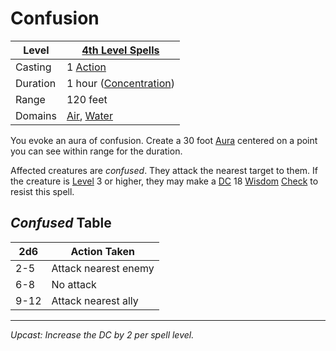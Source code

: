 # Confusion

| Level    | [4th Level Spells](4th%20Level%20Spells.md)                                        |
| -------- | ---------------------------------------------------------------------------------- |
| Casting  | 1 [Action](../../../../Game%20Procedures/Action.md)                                |
| Duration | 1 hour ([Concentration](../../../Spellcasting/Concentration.md))                   |
| Range    | 120 feet                                                                           |
| Domains  | [Air](../../Spell%20Domains/Air.md), [Water](../../Spell%20Domains/Water.md) |

You evoke an aura of confusion. Create a 30 foot [Aura](../../Areas%20of%20Effect/Aura.md) centered on a point you can see within range for the duration.

Affected creatures are *confused*. They attack the nearest target to them. If the creature is [Level](../../../../Player%20Characters/Derived%20Statistics/Level.md) 3 or higher, they may make a [DC](../../../../Game%20Procedures/DC.md) 18 [Wisdom](../../../../Player%20Characters/Chosen%20Statistics/Wisdom.md) [Check](../../../../Game%20Procedures/Check.md) to resist this spell.

## *Confused* Table

| 2d6  | Action Taken         |
| ---- | -------------------- |
| 2-5  | Attack nearest enemy |
| 6-8  | No attack            |
| 9-12 | Attack nearest ally  |

---
*Upcast: Increase the DC by 2 per spell level.*
